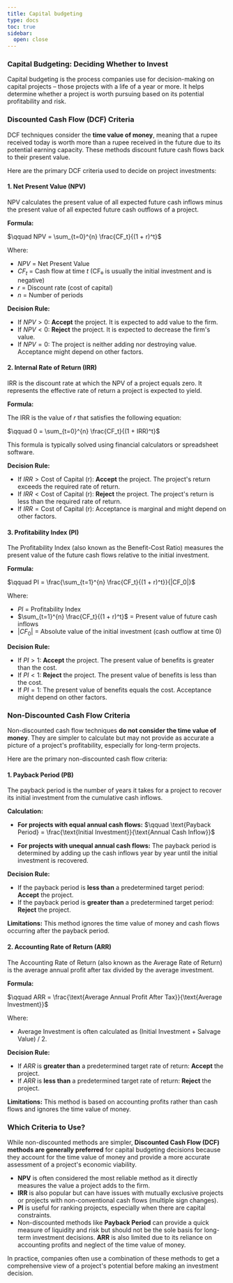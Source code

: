```yaml
---
title: Capital budgeting
type: docs
toc: true
sidebar:
  open: close
---
```


### Capital Budgeting: Deciding Whether to Invest

Capital budgeting is the process companies use for decision-making on capital projects – those projects with a life of a year or more. It helps determine whether a project is worth pursuing based on its potential profitability and risk.

### Discounted Cash Flow (DCF) Criteria

DCF techniques consider the **time value of money**, meaning that a rupee received today is worth more than a rupee received in the future due to its potential earning capacity. These methods discount future cash flows back to their present value.

Here are the primary DCF criteria used to decide on project investments:

#### 1. Net Present Value (NPV)

NPV calculates the present value of all expected future cash inflows minus the present value of all expected future cash outflows of a project.

**Formula:**

$\qquad NPV = \sum_{t=0}^{n} \frac{CF_t}{(1 + r)^t}$

Where:
* $NPV$ = Net Present Value
* $CF_t$ = Cash flow at time $t$ (CF₀ is usually the initial investment and is negative)
* $r$ = Discount rate (cost of capital)
* $n$ = Number of periods

**Decision Rule:**

* If $NPV > 0$: **Accept** the project. It is expected to add value to the firm.
* If $NPV < 0$: **Reject** the project. It is expected to decrease the firm's value.
* If $NPV = 0$: The project is neither adding nor destroying value. Acceptance might depend on other factors.

#### 2. Internal Rate of Return (IRR)

IRR is the discount rate at which the NPV of a project equals zero. It represents the effective rate of return a project is expected to yield.

**Formula:**

The IRR is the value of $r$ that satisfies the following equation:

$\qquad 0 = \sum_{t=0}^{n} \frac{CF_t}{(1 + IRR)^t}$

This formula is typically solved using financial calculators or spreadsheet software.

**Decision Rule:**

* If $IRR > \text{Cost of Capital (r)}$: **Accept** the project. The project's return exceeds the required rate of return.
* If $IRR < \text{Cost of Capital (r)}$: **Reject** the project. The project's return is less than the required rate of return.
* If $IRR = \text{Cost of Capital (r)}$: Acceptance is marginal and might depend on other factors.

#### 3. Profitability Index (PI)

The Profitability Index (also known as the Benefit-Cost Ratio) measures the present value of the future cash flows relative to the initial investment.

**Formula:**

$\qquad PI = \frac{\sum_{t=1}^{n} \frac{CF_t}{(1 + r)^t}}{|CF_0|}$

Where:
* $PI$ = Profitability Index
* $\sum_{t=1}^{n} \frac{CF_t}{(1 + r)^t}$ = Present value of future cash inflows
* $|CF_0|$ = Absolute value of the initial investment (cash outflow at time 0)

**Decision Rule:**

* If $PI > 1$: **Accept** the project. The present value of benefits is greater than the cost.
* If $PI < 1$: **Reject** the project. The present value of benefits is less than the cost.
* If $PI = 1$: The present value of benefits equals the cost. Acceptance might depend on other factors.

### Non-Discounted Cash Flow Criteria

Non-discounted cash flow techniques **do not consider the time value of money**. They are simpler to calculate but may not provide as accurate a picture of a project's profitability, especially for long-term projects.

Here are the primary non-discounted cash flow criteria:

#### 1. Payback Period (PB)

The payback period is the number of years it takes for a project to recover its initial investment from the cumulative cash inflows.

**Calculation:**

* **For projects with equal annual cash flows:**
    $\qquad \text{Payback Period} = \frac{\text{Initial Investment}}{\text{Annual Cash Inflow}}$

* **For projects with unequal annual cash flows:** The payback period is determined by adding up the cash inflows year by year until the initial investment is recovered.

**Decision Rule:**

* If the payback period is **less than** a predetermined target period: **Accept** the project.
* If the payback period is **greater than** a predetermined target period: **Reject** the project.

**Limitations:** This method ignores the time value of money and cash flows occurring after the payback period.

#### 2. Accounting Rate of Return (ARR)

The Accounting Rate of Return (also known as the Average Rate of Return) is the average annual profit after tax divided by the average investment.

**Formula:**

$\qquad ARR = \frac{\text{Average Annual Profit After Tax}}{\text{Average Investment}}$

Where:
* Average Investment is often calculated as (Initial Investment + Salvage Value) / 2.

**Decision Rule:**

* If $ARR$ is **greater than** a predetermined target rate of return: **Accept** the project.
* If $ARR$ is **less than** a predetermined target rate of return: **Reject** the project.

**Limitations:** This method is based on accounting profits rather than cash flows and ignores the time value of money.

### Which Criteria to Use?

While non-discounted methods are simpler, **Discounted Cash Flow (DCF) methods are generally preferred** for capital budgeting decisions because they account for the time value of money and provide a more accurate assessment of a project's economic viability.

* **NPV** is often considered the most reliable method as it directly measures the value a project adds to the firm.
* **IRR** is also popular but can have issues with mutually exclusive projects or projects with non-conventional cash flows (multiple sign changes).
* **PI** is useful for ranking projects, especially when there are capital constraints.
* Non-discounted methods like **Payback Period** can provide a quick measure of liquidity and risk but should not be the sole basis for long-term investment decisions. **ARR** is also limited due to its reliance on accounting profits and neglect of the time value of money.

In practice, companies often use a combination of these methods to get a comprehensive view of a project's potential before making an investment decision.
